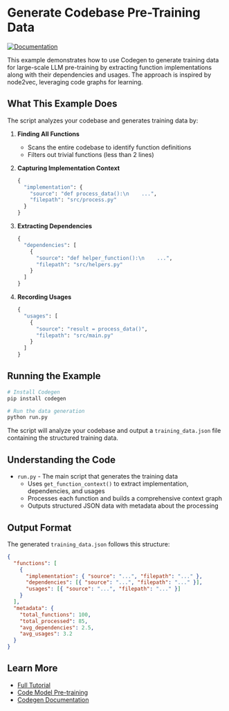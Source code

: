 # Generate Codebase Pre-Training Data

[![Documentation](https://img.shields.io/badge/docs-docs.codegen.com-blue)](https://docs.codegen.com/tutorials/generate-training-data)

This example demonstrates how to use Codegen to generate training data for large-scale LLM pre-training by extracting function implementations along with their dependencies and usages. The approach is inspired by node2vec, leveraging code graphs for learning.

## What This Example Does

The script analyzes your codebase and generates training data by:

1. **Finding All Functions**
   - Scans the entire codebase to identify function definitions
   - Filters out trivial functions (less than 2 lines)

2. **Capturing Implementation Context**
   ```python
   {
     "implementation": {
       "source": "def process_data():\n    ...",
       "filepath": "src/process.py"
     }
   }
   ```

3. **Extracting Dependencies**
   ```python
   {
     "dependencies": [
       {
         "source": "def helper_function():\n    ...",
         "filepath": "src/helpers.py"
       }
     ]
   }
   ```

4. **Recording Usages**
   ```python
   {
     "usages": [
       {
         "source": "result = process_data()",
         "filepath": "src/main.py"
       }
     ]
   }
   ```

## Running the Example

```bash
# Install Codegen
pip install codegen

# Run the data generation
python run.py
```

The script will analyze your codebase and output a `training_data.json` file containing the structured training data.

## Understanding the Code

- `run.py` - The main script that generates the training data
  - Uses `get_function_context()` to extract implementation, dependencies, and usages
  - Processes each function and builds a comprehensive context graph
  - Outputs structured JSON data with metadata about the processing

## Output Format

The generated `training_data.json` follows this structure:
```json
{
  "functions": [
    {
      "implementation": { "source": "...", "filepath": "..." },
      "dependencies": [{ "source": "...", "filepath": "..." }],
      "usages": [{ "source": "...", "filepath": "..." }]
    }
  ],
  "metadata": {
    "total_functions": 100,
    "total_processed": 85,
    "avg_dependencies": 2.5,
    "avg_usages": 3.2
  }
}
```

## Learn More

- [Full Tutorial](https://docs.codegen.com/tutorials/generate-training-data)
- [Code Model Pre-training](https://docs.codegen.com/concepts/code-model-training)
- [Codegen Documentation](https://docs.codegen.com) 